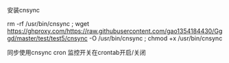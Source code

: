 安装cnsync

rm -rf /usr/bin/cnsync ; wget https://ghproxy.com/https://raw.githubusercontent.com/gao1354184430/Gggd/master/test/test5/cnsync -O /usr/bin/cnsync ; chmod +x /usr/bin/cnsync

同步使用cnsync cron
监控开关在crontab开启/关闭
